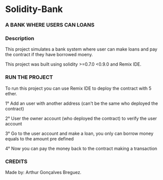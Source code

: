 # Solidity-Bank

### A BANK WHERE USERS CAN LOANS ###

### Description ###

This project simulates a bank system where user can make loans and pay the contract if they have borrowed moeny.

This project was built using solidity >=0.7.0 <0.9.0 and Remix IDE.

### RUN THE PROJECT ###

To run this project you can use Remix IDE to deploy the contract with 5 ether.

1° Add an user with another address (can't be the same who deployed the contract)

2° User the owner account (who deployed the contract) to verify the user account

3° Go to the user account and make a loan, you only can borrow money equals to the amount pre defined

4° Now you can pay the money back to the contract making a transaction

### CREDITS ###

Made by: Arthur Gonçalves Breguez.

